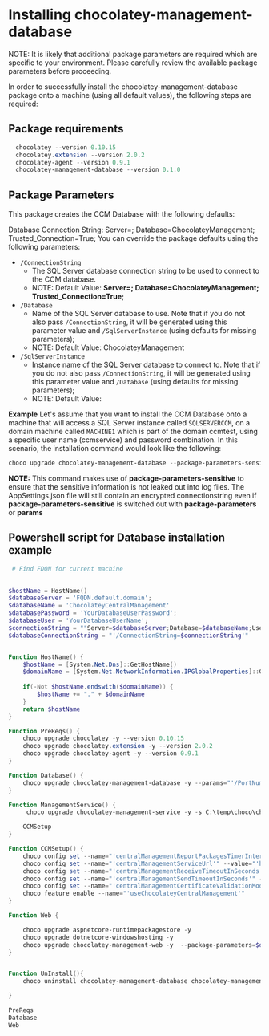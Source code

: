 # Installing chocolatey-management-database
NOTE: It is likely that additional package parameters are required which are specific to your environment. Please carefully review the available package parameters before proceeding.

In order to successfully install the chocolatey-management-database package onto a machine (using all default values), the following steps are required:

## Package requirements
``` powershell
  chocolatey --version 0.10.15
  chocolatey.extension --version 2.0.2
  chocolatey-agent --version 0.9.1
  chocolatey-management-database --version 0.1.0
```

## Package Parameters
This package creates the CCM Database with the following defaults:

Database Connection String: Server=<LOCAL COMPUTER FQDN NAME>; Database=ChocolateyManagement; Trusted_Connection=True;
You can override the package defaults using the following parameters:

* ```/ConnectionString ```
  * The SQL Server database connection string to be used to connect to the CCM database.
  * NOTE: Default Value: **Server=<LOCAL COMPUTER FQDN NAME>; Database=ChocolateyManagement; Trusted_Connection=True;**
* ```/Database ```
  * Name of the SQL Server database to use. Note that if you do not also pass ```/ConnectionString```, it will be generated using this parameter value and ```/SqlServerInstance``` (using defaults for missing parameters);
  * NOTE: Default Value: ChocolateyManagement
* ```/SqlServerInstance```
  * Instance name of the SQL Server database to connect to. Note that if you do not also pass ```/ConnectionString```, it will be generated using this parameter value and ```/Database``` (using defaults for missing parameters);
  * NOTE: Default Value: **<LOCAL COMPUTER FQDN NAME>**

**Example**
Let's assume that you want to install the CCM Database onto a machine that will access a SQL Server instance called ```SQLSERVERCCM```, on a domain machine called ```MACHINE1``` which is part of the domain ccmtest, using a specific user name (ccmservice) and password combination. In this scenario, the installation command would look like the following:

``` Powershell
choco upgrade chocolatey-management-database --package-parameters-sensitive="'/ConnectionString=""Server=MACHINE1\SQLSERVERCCM;Database=ChocolateyManagement;User ID=ccmtest\ccmservice;Password=Password01;""'"
```
**NOTE:** This command makes use of **package-parameters-sensitive** to ensure that the sensitive information is not leaked out into log files. The AppSettings.json file will still contain an encrypted connectionstring even if **package-parameters-sensitive** is switched out with  **package-parameters** or **params**

## Powershell script for Database installation example

``` powershell
 # Find FDQN for current machine

 
$hostName = HostName()
$databaseServer = 'FQDN.default.domain';
$databaseName = 'ChocolateyCentralManagement'
$databasePassword = 'YourDatabaseUserPassword';
$databaseUser = 'YourDatabaseUserName';
$connectionString = ""Server=$databaseServer;Database=$databaseName;User ID=$databaseUser;Password=$databasePassword;""
$databaseConnectionString = "'/ConnectionString=$connectionString'"


Function HostName() {
	$hostName = [System.Net.Dns]::GetHostName()
	$domainName = [System.Net.NetworkInformation.IPGlobalProperties]::GetIPGlobalProperties().DomainName
 
	if(-Not $hostName.endswith($domainName)) {
  		$hostName += "." + $domainName
	}
	return $hostName
}

Function PreReqs() {
    choco upgrade chocolatey -y --version 0.10.15
    choco upgrade chocolatey.extension -y --version 2.0.2
    choco upgrade chocolatey-agent -y --version 0.9.1
}

Function Database() {
    choco upgrade chocolatey-management-database -y --params="'/PortNumber=24020'" --package-parameters=$databaseConnectionString
}

Function ManagementService() {
     choco upgrade chocolatey-management-service -y -s C:\temp\choco\chocolatey-management-service.0.1.0.nupkg --version 0.1.0 --params="/PortNumber=24020 /ConnectionString=$connectionString'"

    CCMSetup
}

Function CCMSetup() {
    choco config set --name="'centralManagementReportPackagesTimerIntervalInSeconds'" --value="'1860'"
    choco config set --name="'centralManagementServiceUrl'" --value="'https://$($hostname):24020/ChocolateyManagementService'"
    choco config set --name="'centralManagementReceiveTimeoutInSeconds'" --value="'60'"
    choco config set --name="'centralManagementSendTimeoutInSeconds'" --value="'60'"
    choco config set --name="'centralManagementCertificateValidationMode'" --value="'PeerOrChainTrust'"
    choco feature enable --name="'useChocolateyCentralManagement'"
}

Function Web {

    choco upgrade aspnetcore-runtimepackagestore -y
    choco upgrade dotnetcore-windowshosting -y
    choco upgrade chocolatey-management-web -y  --package-parameters=$databaseConnectionString --force
}


Function UnInstall(){
    choco uninstall chocolatey-management-database chocolatey-management-web -y

}

PreReqs
Database
Web
```

